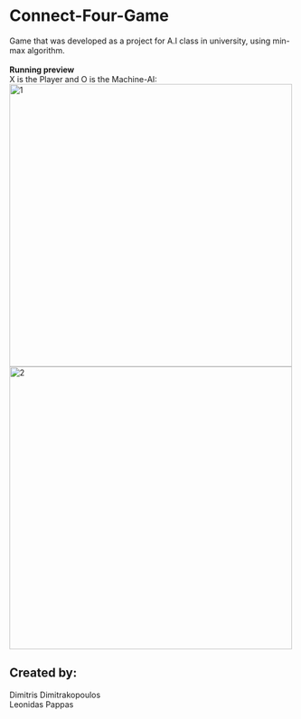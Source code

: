 # Connect-Four-Game
Game that was developed as a project for A.I class in university, using min-max algorithm.
<br><br>
<b>Running preview</b>
<br>
X is the Player and O is the Machine-AI:
<br>
<img src="https://i.ibb.co/ygz6vfx/1.png" alt="1" border="0" height="500px">
<img src="https://i.ibb.co/xgV4wzK/2.png" alt="2" border="0" height="500px">
<br>
<h2>Created by:</h2>
Dimitris Dimitrakopoulos<br>
Leonidas Pappas
